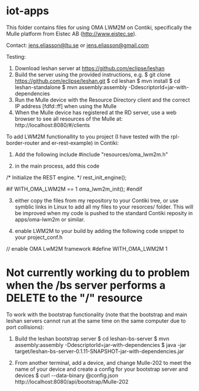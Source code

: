 # iot-apps
This folder contains files for using OMA LWM2M on Contiki, specifically the Mulle platform from Eistec AB (http://www.eistec.se).

Contact: jens.eliasson@ltu.se or jens.eliasson@gmail.com

Testing:
1) Download leshan server at https://github.com/eclipse/leshan
2) Build the server using the provided instructions, e.g.
 $ git clone https://github.com/eclipse/leshan.git
 $ cd leshan
 $ mvn install
 $ cd leshan-standalone
 $ mvn assembly:assembly -DdescriptorId=jar-with-dependencies
3) Run the Mulle device  with the Resource Directory client and the correct IP address [fdfd::ff] when using the Mulle
4) When the Mulle device has registered at the RD server, use a web browser to see all resources of the Mulle at: http://localhost:8080/#/clients


To add LWM2M functionallity to you project (I have tested with the rpl-border-router and er-rest-example) in Contiki:
1) Add the following include
#include "resources/oma_lwm2m.h"

2) in the main process, add this code

  /* Initialize the REST engine. */
  rest_init_engine();
  
#if WITH_OMA_LWM2M == 1
  oma_lwm2m_init();
#endif

3) either copy the files from my repository to your Contiki tree, or use symblic links in Linux to add all my files to your resorces/ folder. 
This will be improved when my code is pushed to the standard Contiki reposity in apps/oma-lwm2m or similar.

4) enable LWM2M to your build by adding the following code snippet to your project_conf.h

// enable OMA LwM2M framework
#define WITH_OMA_LWM2M	1

# Not currently working du to problem when the /bs server performs a DELETE to the "/" resource
To work with the bootstrap functionality (note that the bootstrap and main leshan servers cannot run at the same time on the same computer due to port collisions):
1) Build the leshan bootstrap server
 $ cd leshan-bs-server
 $ mvn assembly:assembly -DdescriptorId=jar-with-dependencies
 $ java -jar target/leshan-bs-server-0.1.11-SNAPSHOT-jar-with-dependencies.jar

2) From another terminal, add a device, and change Mulle-202 to meet the name of your device and
  create a config for your bootstrap server and devices
 $ curl --data-binary @config.json http://localhost:8080/api/bootstrap/Mulle-202


